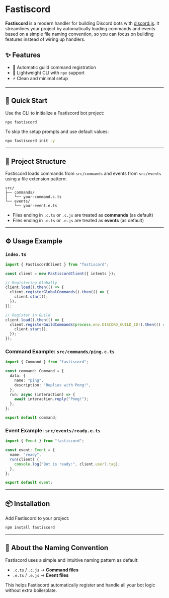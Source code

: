 # Fastiscord

**Fastiscord** is a modern handler for building Discord bots with [discord.js](https://discord.js.org/). It streamlines your project by automatically loading commands and events based on a simple file naming convention, so you can focus on building features instead of wiring up handlers.

## ✨ Features

- 🚀 Automatic guild command registration
- 🧪 Lightweight CLI with `npx` support
- ⚡ Clean and minimal setup

---

## 🧪 Quick Start

Use the CLI to initialize a Fastiscord bot project:

```bash
npx fastiscord
```

To skip the setup prompts and use default values:

```bash
npx fastiscord init -y
```

---

## 📁 Project Structure

Fastiscord loads commands from `src/commands` and events from `src/events` using a file extension pattern:

```
src/
├── commands/
│   └── your-command.c.ts
└── events/
    └── your-event.e.ts
```

- Files ending in `.c.ts` or `.c.js` are treated as **commands** (as default)
- Files ending in `.e.ts` or `.e.js` are treated as **events** (as default)

---

## ⚙️ Usage Example

### `index.ts`

```ts
import { FastiscordClient } from "fastiscord";

const client = new FastiscordClient({ intents });

// Registering Globally
client.load().then(() => {
  client.registerGlobalCommands().then(() => {
    client.start();
  });
});

// Register in Guild
client.load().then(() => {
  client.registerGuildCommands(process.env.DISCORD_GUILD_ID!).then(() => {
    client.start();
  });
});
```

### Command Example: `src/commands/ping.c.ts`

```ts
import { Command } from "fastiscord";

const command: Command = {
  data: {
    name: "ping",
    description: "Replies with Pong!",
  },
  run: async (interaction) => {
    await interaction.reply("Pong!");
  },
};

export default command;
```

### Event Example: `src/events/ready.e.ts`

```ts
import { Event } from "fastiscord";

const event: Event = {
  name: "ready",
  run(client) {
    console.log("Bot is ready:", client.user?.tag);
  },
};

export default event;
```

---

## 📦 Installation

Add Fastiscord to your project:

```bash
npm install fastiscord
```

---

## 🧠 About the Naming Convention

Fastiscord uses a simple and intuitive naming pattern as default:

- `.c.ts` / `.c.js` → **Command files**
- `.e.ts` / `.e.js` → **Event files**

This helps Fastiscord automatically register and handle all your bot logic without extra boilerplate.
